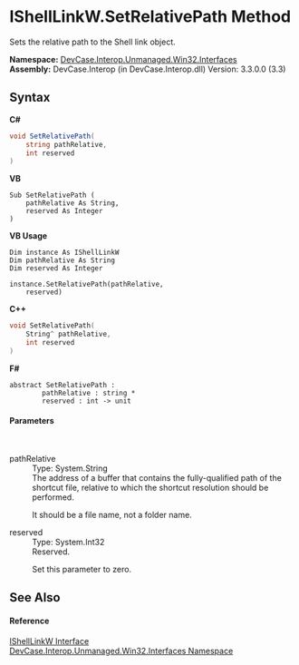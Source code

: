 # IShellLinkW.SetRelativePath Method 
 

Sets the relative path to the Shell link object.

**Namespace:**&nbsp;<a href="N_DevCase_Interop_Unmanaged_Win32_Interfaces">DevCase.Interop.Unmanaged.Win32.Interfaces</a><br />**Assembly:**&nbsp;DevCase.Interop (in DevCase.Interop.dll) Version: 3.3.0.0 (3.3)

## Syntax

**C#**<br />
``` C#
void SetRelativePath(
	string pathRelative,
	int reserved
)
```

**VB**<br />
``` VB
Sub SetRelativePath ( 
	pathRelative As String,
	reserved As Integer
)
```

**VB Usage**<br />
``` VB Usage
Dim instance As IShellLinkW
Dim pathRelative As String
Dim reserved As Integer

instance.SetRelativePath(pathRelative, 
	reserved)
```

**C++**<br />
``` C++
void SetRelativePath(
	String^ pathRelative, 
	int reserved
)
```

**F#**<br />
``` F#
abstract SetRelativePath : 
        pathRelative : string * 
        reserved : int -> unit 

```


#### Parameters
&nbsp;<dl><dt>pathRelative</dt><dd>Type: System.String<br />The address of a buffer that contains the fully-qualified path of the shortcut file, relative to which the shortcut resolution should be performed. 

 It should be a file name, not a folder name.</dd><dt>reserved</dt><dd>Type: System.Int32<br />Reserved. 

 Set this parameter to zero.</dd></dl>

## See Also


#### Reference
<a href="T_DevCase_Interop_Unmanaged_Win32_Interfaces_IShellLinkW">IShellLinkW Interface</a><br /><a href="N_DevCase_Interop_Unmanaged_Win32_Interfaces">DevCase.Interop.Unmanaged.Win32.Interfaces Namespace</a><br />